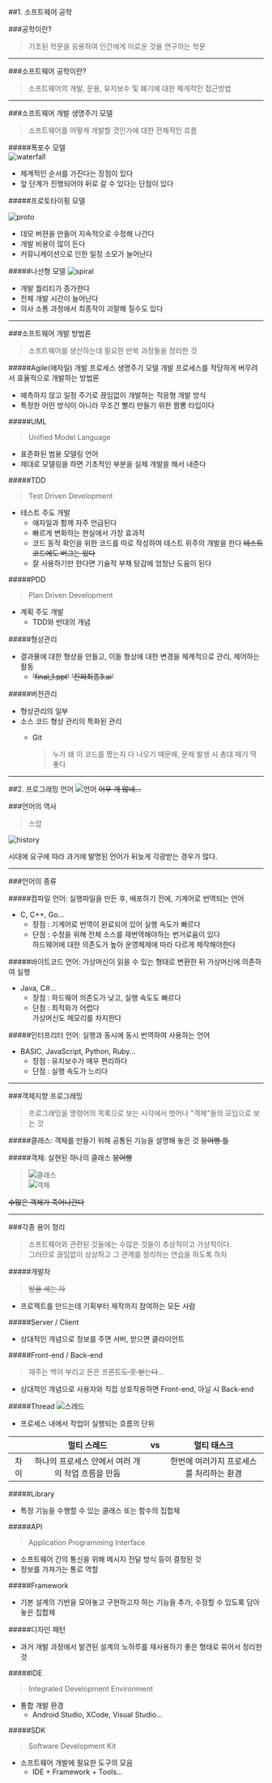 ##1. 소프트웨어 공학

###공학이란?
>기초된 학문을 응용하여 인간에게 이로운 것을 연구하는 학문

---

###소프트웨어 공학이란?
>소프트웨어의 개발, 운용, 유지보수 및 폐기에 대한 체게적인 접근방법

---

###소프트웨어 개발 생명주기 모델
>소프트웨어를 어떻게 개발할 것인가에 대한 전체적인 흐름

#####폭포수 모델  
![waterfall](https://github.com/Ekutz/Fast_Campus_JS/blob/master/170113/imgs/waterfall.png?raw=true)

- 체계적인 순서를 가진다는 장점이 있다
- 앞 단계가 진행되어야 뒤로 갈 수 있다는 단점이 있다

#####프로토타이핑 모델

![proto](https://github.com/Ekutz/Fast_Campus_JS/blob/master/170113/imgs/proto.jpg?raw=true)

- 데모 버젼을 만들어 지속적으로 수정해 나간다
- 개발 비용이 많이 든다
- 커뮤니케이션으로 인한 일정 소모가 늘어난다

#####나선형 모델
![spiral](https://github.com/Ekutz/Fast_Campus_JS/blob/master/170113/imgs/spiral.png?raw=true)

- 개발 퀄리티가 증가한다
- 전체 개발 시간이 늘어난다
- 의사 소통 과정에서 최종작이 괴랄해 질수도 있다

---

###소프트웨어 개발 방법론
>소프트웨어를 생산하는데 필요한 반복 과정들을 정리한 것

#####Agile(애자일) 개발 프로세스
생명주기 모델 개발 프로세스를 적당하게 버무려서 효율적으로 개발하는 방법론

- 예측하지 않고 일정 주기로 끊임없이 개발하는 적응형 개발 방식  
- 특정한 어떤 방식이 아니라 무조건 빨리 만들기 위한 짬뽕 타입이다

#####UML
>Unified Model Language

- 표준화된 범용 모델링 언어
- 제대로 모델링을 하면 기초적인 부분을 실제 개발을 해서 내준다

#####TDD
>Test Driven Development

- 테스트 주도 개발
	- 애자일과 함께 자주 언급된다
	- 빠르게 변화하는 현실에서 가장 효과적
	- 코드 동작 확인을 위한 코드를 따로 작성하여 테스트 위주의 개발을 한다 <del>테스트 코드에도 버그는 있다</del>
	- 잘 사용하기만 한다면 기술적 부채 탕감에 엄청난 도움이 된다

#####PDD
>Plan Driven Development

- 계획 주도 개발
	- TDD와 반대의 개념

#####형상관리

- 결과물에 대한 형상을 만들고, 이들 형상에 대한 변경을 체계적으로 관리, 제어하는 활동
	- <del>'final_1.ppt'</del> <del>'진짜최종3.ai'</del>

#####버전관리
- 형상관리의 일부
- 소스 코드 형상 관리의 특화된 관리
	- Git

		>누가 왜 이 코드를 짰는지 다 나오기 때문에, 문제 발생 시 총대 매기 딱 좋다

---

##2. 프로그래밍 언어
![언어](https://github.com/Ekutz/Fast_Campus_JS/blob/master/170113/imgs/language.png?raw=true) <del>어우 개 많네...</del>

###언어의 역사
>스압

![history](https://github.com/Ekutz/Fast_Campus_JS/blob/master/170113/imgs/history.jpg?raw=true)

시대에 요구에 따라 과거에 발명된 언어가 뒤늦게 각광받는 경우가 많다.

---

###언어의 종류

#####컴파일 언어: 실행파일을 만든 후, 배포하기 전에, 기계어로 번역되는 언어
- C, C++, Go...
	- 장점 : 기계어로 번역이 완료되어 있어 실행 속도가 빠르다
	- 단점 : 수정을 위해 전체 소스를 재번역해야하는 번거로움이 있다<br/>하드웨어에 대한 의존도가 높아 운영체제에 따라 다르게 제작해야한다

#####바이트코드 언어: 가상머신이 읽을 수 있는 형태로 변환한 뒤 가상머신에 의존하여 실행
- Java, C#...
	- 장점 : 하드웨어 의존도가 낮고, 실행 속도도 빠르다
	- 단점 : 최적화가 어렵다<br/>가상머신도 메모리를 차지한다

#####인터프리터 언어: 실행과 동시에 동시 번역하여 사용하는 언어
- BASIC, JavaScript, Python, Ruby...
	- 장점 : 유지보수가 매우 편리하다
	- 단점 : 실행 속도가 느리다

---

###객체지향 프로그래밍
>프로그래밍을 명령어의 목록으로 보는 시각에서 벗어나 "객체"들의 모임으로 보는 것

#####클래스: 객체를 만들기 위해 공통된 기능을 설명해 놓은 것 <del>붕어빵 틀</del>

#####객체: 실현된 하나의 클래스 <del>붕어빵</del>

>![클래스](https://github.com/Ekutz/Fast_Campus_JS/blob/master/170113/imgs/class.jpg?raw=true)  
>![객체](https://github.com/Ekutz/Fast_Campus_JS/blob/master/170113/imgs/object.jpg?raw=true)

<del>수많은 객체가 죽어나간다</del>

---

###각종 용어 정리
>소프트웨어와 관련된 것들에는 수많은 것들이 추상적이고 가상적이다.  
>그러므로 끊임없이 상상하고 그 관계를 정리하는 연습을 하도록 하자

#####개발자
><del>밤을 세는 자</del>

- 프로젝트를 만드는데 기획부터 제작까지 참여하는 모든 사람

#####Server / Client
- 상대적인 개념으로 정보를 주면 서버, 받으면 클라이언트

#####Front-end / Back-end
>재주는 백이 부리고 돈은 프론트<del>도 못 받는다</del>...

- 상대적인 개념으로 사용자와 직접 상호작용하면 Front-end, 아닐 시 Back-end

#####Thread
![스레드](https://github.com/Ekutz/Fast_Campus_JS/blob/master/170113/imgs/thread.png?raw=true)

- 프로세스 내에서 작업이 실행되는 흐름의 단위

||멀티 스레드|vs|멀티 태스크|
|:-:|:-:|:-:|:-:|
|차이|하나의 프로세스 안에서 여러 개의 작업 흐름을 만듬||한번에 여러가지 프로세스를 처리하는 환경|

#####Library
- 특정 기능을 수행할 수 있는 클래스 또는 함수의 집합체

#####API
>Application Programming Interface

- 소프트웨어 간의 통신을 위해 메시지 전달 방식 등이 결정된 것
- 정보를 가져가는 통로 역할

#####Framework
- 기본 설계의 기반을 모아놓고 구현하고자 하는 기능을 추가, 수정할 수 있도록 담아놓은 집합체

#####디자인 패턴
- 과거 개발 과정에서 발견된 설계의 노하루를 재사용하기 좋은 형태로 묶어서 정리한 것

#####IDE
>Integrated Development Environment

- 통합 개발 환경
	- Android Studio, XCode, Visual Studio...

#####SDK
>Software Development Kit

- 소프트웨어 개발에 필요한 도구의 모음
	- IDE + Framework + Tools...